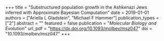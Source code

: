+++
title = "Substructured population growth in the Ashkenazi Jews inferred with Approximate Bayesian Computation"
date = 2019-01-01
authors = ["Ariella L Gladstein", "Michael F Hammer"]
publication_types = ["2"]
abstract = ""
featured = false
publication = "*Molecular Biology and Evolution*"
url_pdf = "https://dx.doi.org/10.1093/molbev/msz047"
doi = "10.1093/molbev/msz047"
+++

